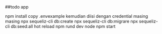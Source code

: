 ##todo app

npm install
copy .envexample kemudian diisi dengan credential masing masing
npx sequeliz-cli db:create
npx sequeliz-cli db:migrare
npx sequeliz-cli db:seed:all
hot reload npm rund dev
node npm start